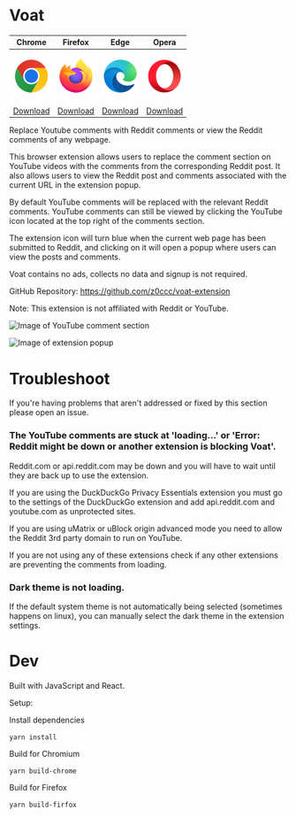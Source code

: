 # Voat

|Chrome|Firefox|Edge|Opera|
|---|---|---|---|
|<p align="center"><a href="https://chrome.google.com/webstore/detail/voat-reddit-comments-on-y/amlfbbehleledmbphnielafhieceggal"><img src="/promo/chrome_64x64.png"></a></p>|<p align="center"><a href="https://addons.mozilla.org/en-CA/firefox/addon/voat/"><img src="/promo/firefox_64x64.png"></a></p>|<p align="center"><a href="https://microsoftedge.microsoft.com/addons/detail/voat-reddit-comments-on/cccloigbofabjmobhmcnpaekcifmpjlb"><img src="/promo/edge_64x64.png"></a></p>|<p align="center"><a href="https://chrome.google.com/webstore/detail/voat-reddit-comments-on-y/amlfbbehleledmbphnielafhieceggal" ><img src="/promo/opera_64x64.png"></a></p>|
|[Download](https://chrome.google.com/webstore/detail/voat-reddit-comments-on-y/amlfbbehleledmbphnielafhieceggal) | [Download](https://addons.mozilla.org/en-CA/firefox/addon/voat/)|[Download](https://microsoftedge.microsoft.com/addons/detail/voat-reddit-comments-on/cccloigbofabjmobhmcnpaekcifmpjlb)|[Download](https://chrome.google.com/webstore/detail/voat-reddit-comments-on-y/amlfbbehleledmbphnielafhieceggal)|


Replace Youtube comments with Reddit comments or view the Reddit comments of any webpage.

This browser extension allows users to replace the comment section on YouTube videos with the comments from the corresponding Reddit post. It also allows users to view the Reddit post and comments associated with the current URL in the extension popup. 

By default YouTube comments will be replaced with the relevant Reddit comments. YouTube comments can still be viewed by clicking the YouTube icon located at the top right of the comments section.

The extension icon will turn blue when the current web page has been submitted to Reddit, and clicking on it will open a popup where users can view the posts and comments. 

Voat contains no ads, collects no data and signup is not required.

GitHub Repository: https://github.com/z0ccc/voat-extension

Note: This extension is not affiliated with Reddit or YouTube.

![Image of YouTube comment section](https://raw.githubusercontent.com/z0ccc/voat-extension/master/promo/screenshot-1.png)

![Image of extension popup](https://raw.githubusercontent.com/z0ccc/voat-extension/master/promo/screenshot-2.png)

# Troubleshoot

If you're having problems that aren't addressed or fixed by this section please open an issue.

### The YouTube comments are stuck at 'loading...' or 'Error: Reddit might be down or another extension is blocking Voat'.

Reddit.com or api.reddit.com may be down and you will have to wait until they are back up to use the extension.

If you are using the DuckDuckGo Privacy Essentials extension you must go to the settings of the DuckDuckGo extension and add api.reddit.com and youtube.com as unprotected sites.

If you are using uMatrix or uBlock origin advanced mode you need to allow the Reddit 3rd party domain to run on YouTube.

If you are not using any of these extensions check if any other extensions are preventing the comments from loading.

### Dark theme is not loading.

If the default system theme is not automatically being selected (sometimes happens on linux), you can manually select the dark theme in the extension settings.


# Dev

Built with JavaScript and React.

Setup:

Install dependencies
```
yarn install
```

Build for Chromium
```
yarn build-chrome
```

Build for Firefox
```
yarn build-firfox
```

